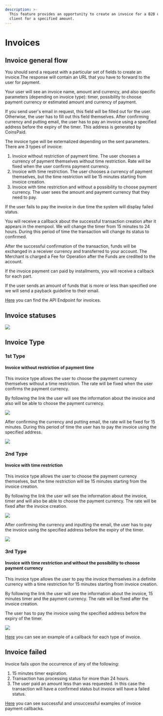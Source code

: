 ```yaml
---
description: >-
  This feature provides an opportunity to create an invoice for a B2B or B2C
  client for a specified amount.
---
```


# Invoices

## Invoice general flow

You should send a request with a particular set of fields to create an invoice.The response will contain an URL that you have to forward to the user for payment.

Your user will see an invoice name, amount and currency, and also specific parameters \(depending on invoice type\): timer, possibility to choose payment currency or estimated amount and currency of payment.

If you send user's email in request, this field will be filled out for the user. Otherwise, the user has to fill out this field themselves. After confirming currency and putting email, the user has to pay an invoice using a specified address before the expiry of the timer. This address is generated by CoinsPaid.

The invoice type will be externalized depending on the sent parameters. There are 3 types of invoice:

1. Invoice without restriction of payment time. The user chooses a currency of payment themselves without time restriction. Rate will be fixed when the user confirms payment currency.
2. Invoice with time restriction. The user chooses a currency of payment themselves, but the time restriction will be 15 minutes starting from invoice creation.
3. Invoice with time restriction and without a possibility to choose payment currency. The user sees the amount and payment currency that they need to pay.

If the user fails to pay the invoice in due time the system will display failed status.

You will receive a callback about the successful transaction creation after it appears in the mempool. We will change the timer from 15 minutes to 24 hours. During this period of time the transaction will change its status to confirmed.

After the successful confirmation of the transaction, funds will be exchanged in a receiver currency and transferred to your account. The Merchant is charged a Fee for Operation after the Funds are credited to the account.  
  
If the invoice payment can paid by installments, you will receive a callback for each part.

If the user sends an amount of funds that is more or less than specified one we will send a payback guideline to their email.  
  
[Here](../api-documentation/api-reference.md#create-invoice) you can find the API Endpoint for invoices.

## Invoice statuses

![](../.gitbook/assets/witdrawal-flow.png)

## Invoice Type

### **1st Type** 

#### Invoice without restriction of payment time

This invoice type allows the user to choose the payment currency themselves without a time restriction. The rate will be fixed when the user confirms the payment currency.

By following the link the user will see the information about the invoice and also will be able to choose the payment currency.

![](../.gitbook/assets/image%20%2820%29.png)

After confirming the currency and putting email, the rate will be fixed for 15 minutes. During this period of time the user has to pay the invoice using the specified address.

![](../.gitbook/assets/image%20%2828%29.png)

### **2nd Type**

#### Invoice with time restriction 

This invoice type allows the user to choose the payment currency themselves, but the time restriction will be 15 minutes starting from the invoice creation.

By following the link the user will see the information about the invoice, timer and will also be able to choose the payment currency. The rate will be fixed after the invoice creation.

![](../.gitbook/assets/image%20%2824%29.png)

After confirming the currency and inputting the email, the user has to pay the invoice using the specified address before the expiry of the timer.

![](../.gitbook/assets/image%20%2823%29.png)

###  **3rd Type** 

#### Invoice with time restriction and without the possibility to choose payment currency

This invoice type allows the user to pay the invoice themselves in a definite currency with a time restriction for 15 minutes starting from invoice creation.

By following the link the user will see the information about the invoice, 15 minutes timer and the payment currency. The rate will be fixed after the invoice creation.

The user has to pay the invoice using the specified address before the expiry of the timer.

![](../.gitbook/assets/image%20%2827%29.png)

[Here](../api-documentation/callbacks.md#invoice-types-callbacks) you can see an example of a callback for each type of invoice.

## Invoice failed

Invoice fails upon the occurrence of any of the following:

1. 15 minutes timer expiration.
2. Transaction has processing status for more than 24 hours.
3. The user paid an amount less than was requested. In this case the transaction will have a confirmed status but invoice will have a failed status.

[Here](../api-documentation/callbacks.md#invoice-payment-callbacks) you can see successful and unsuccessful examples of invoice payment callbacks. 

